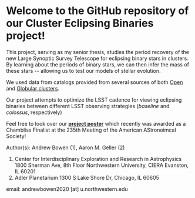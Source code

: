 # Welcome to the GitHub repository of our Cluster Eclipsing Binaries project!

This project, serving as my senior thesis, studies the period recovery of the new Large Synoptic Survey Telescope
for eclipsing binary stars in clusters. By learning about the periods of binary stars, we can then infer the mass of these stars -- allowing us to test our models of stellar evolution.

We used data from catalogs provided from several sources of both [Open](https://www.google.com/search?client=safari&rls=en&q=webda+catalog&ie=UTF-8&oe=UTF-8) and [Globular clusters](http://physwww.mcmaster.ca/~harris/mwgc.dat). 

Our project attempts to optimize the LSST cadence for viewing eclipsing binaries between different LSST observing strategies (*baseline* and *colossus*, respectively)

Feel free to look over our [**project poster**](/poster/AAS/AAS-Poster-final.pdf) which recently was awarded as a Chambliss Finalist at the 235th Meeting of the American AStronoimcal Society!

Author(s): Andrew Bowen (1), Aaron M. Geller (2)
1. Center for Interdisciplinary Exploration and Research in Astrophysics
1800 Sherman Ave, 8th Floor 
Northwestern University, CIERA Evanston, IL 60201
2. Adler Planetarium
1300 S Lake Shore Dr, Chicago, IL 60605

email: andrewbowen2020 [at] u.northwestern.edu

